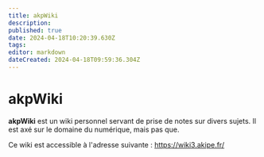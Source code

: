 ```yaml
---
title: akpWiki
description: 
published: true
date: 2024-04-18T10:20:39.630Z
tags: 
editor: markdown
dateCreated: 2024-04-18T09:59:36.304Z
---
```


# akpWiki

**akpWiki** est un wiki personnel servant de prise de notes sur divers sujets. Il est axé sur le domaine du numérique, mais pas que.

Ce wiki est accessible à l'adresse suivante : <https://wiki3.akipe.fr/>
